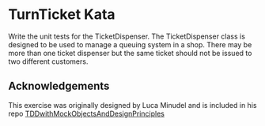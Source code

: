 TurnTicket Kata
===============

Write the unit tests for the TicketDispenser. The TicketDispenser class is designed to be used to manage a queuing system in a shop. There may be more than one ticket dispenser but the same ticket should not be issued to two different customers.

Acknowledgements
----------------

This exercise was originally designed by Luca Minudel and is included in his repo [TDDwithMockObjectsAndDesignPrinciples](https://github.com/lucaminudel/TDDwithMockObjectsAndDesignPrinciples)

